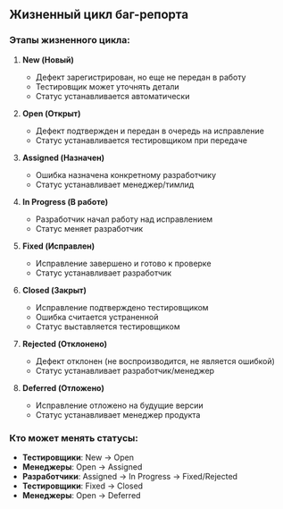 ## Жизненный цикл баг-репорта

### Этапы жизненного цикла:

1. **New (Новый)**  
   - Дефект зарегистрирован, но еще не передан в работу    
   - Тестировщик может уточнять детали
   - Статус устанавливается автоматически  

2. **Open (Открыт)**  
   - Дефект подтвержден и передан в очередь на исправление  
   - Статус устанавливается тестировщиком при передаче  

3. **Assigned (Назначен)**  
   - Ошибка назначена конкретному разработчику  
   - Статус устанавливает менеджер/тимлид  

4. **In Progress (В работе)**  
   - Разработчик начал работу над исправлением  
   - Статус меняет разработчик  

5. **Fixed (Исправлен)**  
   - Исправление завершено и готово к проверке  
   - Статус устанавливает разработчик  

6. **Closed (Закрыт)**  
   - Исправление подтверждено тестировщиком  
   - Ошибка считается устраненной
   - Статус выставляется тестировщиком  

7. **Rejected (Отклонено)**  
   - Дефект отклонен (не воспроизводится, не является ошибкой)  
   - Статус устанавливает разработчик/менеджер  

8. **Deferred (Отложено)**  
   - Исправление отложено на будущие версии  
   - Статус устанавливает менеджер продукта  

### Кто может менять статусы:
- **Тестировщики**: New → Open  
- **Менеджеры**: Open → Assigned  
- **Разработчики**: Assigned → In Progress → Fixed/Rejected  
- **Тестировщики**: Fixed → Closed  
- **Менеджеры**: Open → Deferred  